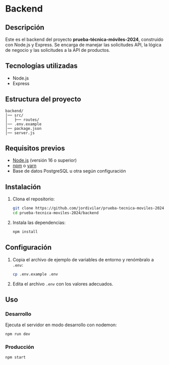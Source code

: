 # Backend

## Descripción

Este es el backend del proyecto **prueba-técnica-móviles-2024**, construido con Node.js y Express. Se encarga de manejar las solicitudes API, la lógica de negocio y las solicitudes a la API de productos.

## Tecnologías utilizadas

-  Node.js
-  Express

## Estructura del proyecto

```
backend/
│── src/
│   ├── routes/
│── .env.example
│── package.json
│── server.js
```

## Requisitos previos

-  [Node.js](https://nodejs.org/) (versión 16 o superior)
-  [npm](https://www.npmjs.com/) o [yarn](https://yarnpkg.com/)
-  Base de datos PostgreSQL u otra según configuración

## Instalación

1. Clona el repositorio:
   ```bash
   git clone https://github.com/jordivilar/prueba-tecnica-moviles-2024.git
   cd prueba-tecnica-moviles-2024/backend
   ```
2. Instala las dependencias:
   ```bash
   npm install
   ```

## Configuración

1. Copia el archivo de ejemplo de variables de entorno y renómbralo a `.env`:
   ```bash
   cp .env.example .env
   ```
2. Edita el archivo `.env` con los valores adecuados.

## Uso

### Desarrollo

Ejecuta el servidor en modo desarrollo con nodemon:

```bash
npm run dev
```

### Producción

```bash
npm start
```
